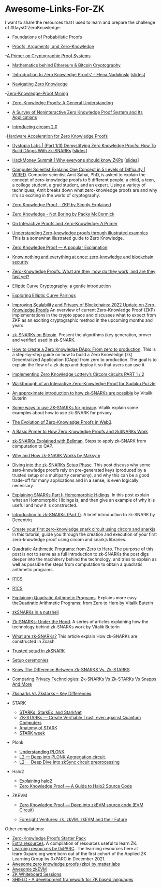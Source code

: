 # Awesome-Links-For-ZK

I want to share the resources that I used to learn and prepare the challenge of #DaysOfZeroKnowledge:

- [Foundations of Probabilistic Proofs](https://people.eecs.berkeley.edu/~alexch/classes/CS294-F2020.html)

- [Proofs, Arguments, and Zero-Knowledge](https://people.cs.georgetown.edu/jthaler/ProofsArgsAndZK.pdf)

-[A Primer on Cryptographic Proof Systems](https://jumpcrypto.com/a-primer-on-proof-systems/)

- [Mathematics behind Ethereum & Bitcoin Cryptography](https://betterprogramming.pub/understanding-ethereum-cryptography-3ef7429eddce)

- ['Introduction to Zero Knowledge Proofs' - Elena Nadolinski](https://www.youtube.com/watch?v=BT88s7_VtC8) [[slides](https://docs.google.com/presentation/d/10JmV3-VxPtdHlrX4MSu-ERH82IonZeLrDdLZ1lJ6Wlc/mobilepresent?slide=id.gd3aa85d23a_0_11)]

- [Navigating Zero Knowledge](https://medium.com/amber-group/navigating-zero-knowledge-e944b21af71c)

-[Zero-Knowledge-Proof Mining](https://medium.com/6block/zero-knowledge-proof-mining-9bc12fbbbd55)

- [Zero-Knowledge Proofs: A General Understanding](https://medium.com/xord/zero-knowledge-proofs-a-general-understanding-xord-67928f3eea7f)

- [A Survey of Noninteractive Zero Knowledge Proof System and Its Applications](https://www.hindawi.com/journals/tswj/2014/560484/)

- [Introducing circom 2.0](https://drive.google.com/file/d/1xtCJpXryI53Xo1vCbhh8IieW37gLzK9b/view)

-[Hardware Acceleration for Zero Knowledge Proofs](https://www.paradigm.xyz/2022/04/zk-hardware)

- [Dystopia Labs | (Part 1/3) Demystifying Zero Knowledge Proofs: How To Build DApps With zk-SNARKs](https://www.youtube.com/watch?v=_6TqUNVLChc) [[slides](https://docs.google.com/presentation/d/1gfB6WZMvM9mmDKofFibIgsyYShdf0RV_Y8TLz3k1Ls0/edit#slide=id.g443fe0d9f5_0_104)]

- [HackMoney Summit | Why everyone should know ZKPs](https://www.youtube.com/watch?v=61DuJAQXxjU) [[slides](https://docs.google.com/presentation/d/1NaFqC-RnKuMOiG1CFpb5tnTC2mbu78brPKO2ldZhesI/edit#slide=id.p)]

- [Computer Scientist Explains One Concept in 5 Levels of Difficulty | WIRED](https://www.youtube.com/watch?v=fOGdb1CTu5c&t=14s). Computer scientist Amit Sahai, PhD, is asked to explain the concept of zero-knowledge proofs to 5 different people; a child, a teen, a college student, a grad student, and an expert. Using a variety of techniques, Amit breaks down what zero-knowledge proofs are and why it's so exciting in the world of cryptography.

- [Zero Knowledge Proof - ZKP by Simply Explained](https://www.youtube.com/watch?v=OcmvMs4AMbM)

- [Zero Knowledge - Not Boring by Packy McCormick](https://www.notboring.co/p/zero-knowledge?s=r)

- [On Interactive Proofs and Zero-Knowledge: A Primer](https://medium.com/magicofc/interactive-proofs-and-zero-knowledge-b32f6c8d66c3)

- [Understanding Zero-knowledge proofs through illustrated examples](https://blog.goodaudience.com/understanding-zero-knowledge-proofs-through-simple-examples-df673f796d99) This is a somewhat illustrated guide to Zero Knowledge.

- [Zero Knowledge Proof — A popular Explanation](https://starli.medium.com/zero-knowledge-proof-a-popular-explanation-ce841be547f4)

- [Know nothing and everything at once: zero-knowledge and blockchain security](https://medium.com/geekculture/know-nothing-and-everything-at-once-zero-knowledge-and-blockchain-security-b714bdd4a3b1)

- [Zero-Knowledge Proofs. What are they, how do they work, and are they fast yet?](https://zkp.science)

- [Elliptic Curve Cryptography: a gentle introduction](https://andrea.corbellini.name/2015/05/17/elliptic-curve-cryptography-a-gentle-introduction/)

- [Exploring Elliptic Curve Pairings](https://medium.com/@VitalikButerin/exploring-elliptic-curve-pairings-c73c1864e627)

- [Improving Scalability and Privacy of Blockchains: 2022 Update on Zero-Knowledge Proofs](https://medium.com/51nodes/improving-scalability-and-privacy-of-blockchains-2022-update-on-zero-knowledge-proofs-2d90615f0dd) An overview of current Zero-Knowledge Proof (ZKP) implementations in the crypto space and discusses what to expect from ZKP as an exciting cryptographic method in the upcoming months and years. 

- [zk-SNARKs on Bitcoin](https://xiaohuiliu.medium.com/zk-snarks-on-bitcoin-239d96d182bd). Present the algorithms (key generation, prover and verifier) used in zk-SNARK.

- [How to create a Zero Knowledge DApp: From zero to production](https://vivianblog.hashnode.dev/how-to-create-a-zero-knowledge-dapp-from-zero-to-production#heading-zero-knowledge-structure). This is a step-by-step guide on how to build a Zero Knowledge (zk) Decentralized Application (DApp) from zero to production. The goal is to explain the flow of a zk dapp and deploy it so that users can use it. 

- [Implementing Zero Knowledge Lottery’s Circom circuits PART 1 / 2](https://killari.medium.com/implementing-zero-knowledge-lotterys-circom-circuits-part-1-2-16910b3732a2)

- [Walkthrough of an Interactive Zero-Knowledge Proof for Sudoku Puzzle](https://medium.com/coinmonks/walkthrough-of-an-interactive-zero-knowledge-proof-for-sudoku-puzzle-ac563588f1a8)

- [An approximate introduction to how zk-SNARKs are possible](https://vitalik.ca/general/2021/01/26/snarks.html) by Vitalik Buterin
- [Some ways to use ZK-SNARKs for privacy](https://vitalik.ca/general/2022/06/15/using_snarks.html). Vitalik explain some examples about how to use zk-SNARK for privacy 

- [The Evolution of Zero-Knowledge Proofs in Web3](https://medium.com/manta-network/the-evolution-of-zero-knowledge-proofs-in-web3-b92a68c41c04). 

- [A Basic Primer to How Zero Knowledge Proofs and zkSNARKs Work](https://medium.com/@kamoussa/a-basic-primer-to-how-zero-knowledge-proofs-and-zksnarks-work-21d1b667be23)

- [zk-SNARKs Explained with Bellman](https://hongchao.me/zksnark/). Steps to apply zk-SNARK from computation to QAP.

- [Why and How zk-SNARK Works by Maksym](https://medium.com/@imolfar)

- [Diving into the zk-SNARKs Setup Phase](https://medium.com/qed-it/diving-into-the-snarks-setup-phase-b7660242a0d7). This post discuss why some zero-knowledge proofs rely on pre-generated keys (produced by a trusted setup or a multiparty ceremony), and why this can be a good trade-off for many applications and in a sense, is even logically necessary.

- [Explaining SNARKs Part I: Homomorphic Hidings](https://electriccoin.co/blog/snark-explain/). In this post explain what an Homomorphic Hidings is, and then give an example of why it is useful and how it is constructed.

- [Introduction to zk-SNARKs (Part 1)](https://blog.decentriq.com/zk-snarks-primer-part-one/). A brief introduction to zk-SNARK by Decentriq

- [Create your first zero-knowledge snark circuit using circom and snarkjs](https://blog.iden3.io/first-zk-proof.html). In this tutorial, guide you through the creation and execution of your first zero-knowledge proof using circom and snarkjs libraries.

- [Quadratic Arithmetic Programs: from Zero to Hero](https://medium.com/@VitalikButerin/quadratic-arithmetic-programs-from-zero-to-hero-f6d558cea649). The purpose of this post is not to serve as a full introduction to zk-SNARKs;the post digs deeper into the machinery behind the technology, and tries to explain as well as possible the steps from computation to obtain a quadratic arithmetic programs. 

- [R1CS](https://tlu.tarilabs.com/cryptography/rank-1#rank-1-constraint-systems)

- [R1CS](https://www.zeroknowledgeblog.com/index.php/the-pinocchio-protocol/r1cs)

- [Explaining Quadratic Arithmetic Programs](https://xord.com/research/explaining-quadratic-arithmetic-programs/). Explains more easy theQuadratic Arithmetic Programs: from Zero to Hero by Vitalik Buterin

- [zkSNARKs in a nutshell](https://blog.ethereum.org/2016/12/05/zksnarks-in-a-nutshell/)

- [Zk-SNARKs: Under the Hood](https://medium.com/@VitalikButerin/zk-snarks-under-the-hood-b33151a013f6). A series of articles explaining how the technology behind zk-SNARKs work by Vitalik Buterin

- [What are zk-SNARKs?](https://z.cash/technology/zksnarks/) This article explain How zk-SNARKs are constructed in Zcash

- [Trusted setud in zkSNARK](https://crypto.stackexchange.com/questions/89449/why-it-is-said-that-zk-snarks-need-a-trusted-setup-to-work)

- [Setup ceremonies](https://zkproof.org/2021/06/30/setup-ceremonies/)

- [Know The Difference Between Zk-SNARKS Vs. Zk-STARKS](https://www.blockchain-council.org/blockchain/zk-snarks-vs-zk-starks/)

- [Comparing Privacy Technologies: Zk-SNARKs Vs Zk-STARKs Vs Snapps And More](https://blog.horizen.io/comparing-privacy-technologies/)

- [Zksnarks Vs Zkstarks – Key Differences](https://101blockchains.com/zksnarks-vs-zkstarks/)

- STARK
  - [STARKs, StarkEx, and StarkNet](https://medium.com/starkware/starks-starkex-and-starknet-9a426680745a)
  - [ZK-STARKs — Create Verifiable Trust, even against Quantum Computers](https://medium.com/coinmonks/zk-starks-create-verifiable-trust-even-against-quantum-computers-dd9c6a2bb13d)
  - [Anatomy of STARK](https://aszepieniec.github.io/stark-anatomy/)
  - [STARK week](https://hackmd.io/@grjte/stark-week)
  
- Plonk
  - [Understanding PLONK](https://vitalik.ca/general/2019/09/22/plonk.html)
  - [L2 — Deep into PLONK Aggregation circuit](https://starli.medium.com/l2-deep-into-plonk-aggregation-circuit-d9928ccd0749). 
  - [L2 — Deep Dive into zkSync circuit preprocessing](https://starli.medium.com/l2-deep-dive-into-zksync-circuit-preprocessing-1f365a9d15d6)

- Halo2
  - [Explaining halo2](https://electriccoin.co/blog/explaining-halo-2/)
  - [Zero Knowledge Proof — A Guide to Halo2 Source Code](https://starli.medium.com/zero-knowledge-proof-a-guide-to-halo2-source-code-9be0cf792f18)

- ZKEVM
  - [Zero Knowledge Proof — Deep into zkEVM source code (EVM Circuit)](https://starli.medium.com/zero-knowledge-proof-deep-into-zkevm-source-code-evm-circuit-21d0a47f63aa)
  
  - [Foresight Ventures: zk, zkVM, zkEVM and their Future](https://foresightventures.medium.com/foresight-ventures-zk-zkvm-zkevm-and-their-future-6fb4b8b527d8)

Other compilations:

  - [Zero-Knowledge Proofs Starter Pack](https://ethresear.ch/t/zero-knowledge-proofs-starter-pack/4519)
  - [Extra resources](https://0xst.notion.site/ZK-Research-94ba836c3b2a4e2491a871364ee5b13b). A compilation of resources useful to learn ZK.
  - [Learning resources by 0xPARC](https://learn.0xparc.org). The learning resources here at learn.0xparc.org were born out of the first cohort of the Applied ZK Learning Group by 0xPARC in December 2021.
  - [Awesome zero knowledge proofs (zkp) by matter labs](https://github.com/matter-labs/awesome-zero-knowledge-proofs)
  - [Awesome zkEVM](https://github.com/LuozhuZhang/awesome-zkevm)
  - [ZK Whiteboard Sessions](https://zkhack.dev/whiteboard/)
  - [SHIELD - A development framework for ZK based languages](https://xord.notion.site/SHIELD-5306223ca4f745d19f54b9a5f4004cd6)
  
